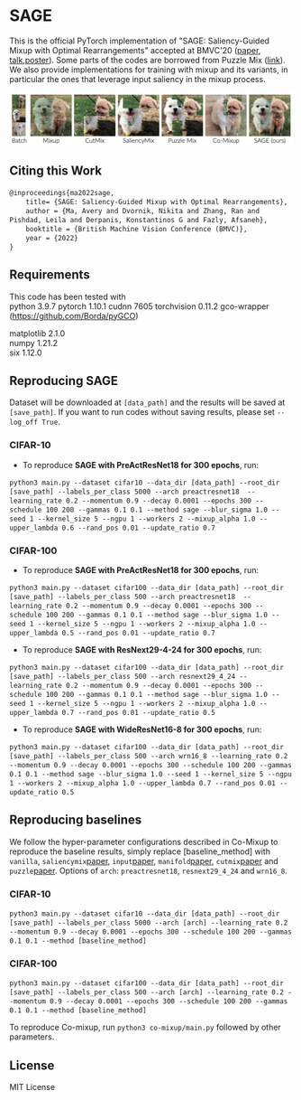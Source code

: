 # SAGE
This is the official PyTorch implementation of "SAGE: Saliency-Guided Mixup with Optimal Rearrangements" accepted at BMVC'20 ([paper](https://arxiv.org/abs/2211.00113), [talk](https://bmvc2022.mpi-inf.mpg.de/0484_video.mp4),[poster](https://bmvc2022.mpi-inf.mpg.de/0484_poster.pdf)). Some parts of the codes are borrowed from Puzzle Mix ([link](https://github.com/snu-mllab/PuzzleMix)).
We also provide implementations for training with mixup and its variants, in particular the ones that leverage input saliency in the mixup process.

![Comparing SAGE with other data augmentation methods](figures/comparison.png)

## Citing this Work 
```
@inproceedings{ma2022sage,
    title= {SAGE: Saliency-Guided Mixup with Optimal Rearrangements},
    author = {Ma, Avery and Dvornik, Nikita and Zhang, Ran and Pishdad, Leila and Derpanis, Konstantinos G and Fazly, Afsaneh},
    booktitle = {British Machine Vision Conference (BMVC)},
    year = {2022}
}
```

## Requirements
This code has been tested with  
python 3.9.7 
pytorch 1.10.1
cudnn 7605
torchvision 0.11.2 
gco-wrapper (https://github.com/Borda/pyGCO)

matplotlib 2.1.0  
numpy 1.21.2  
six 1.12.0  

## Reproducing SAGE
Dataset will be downloaded at ```[data_path]``` and the results will be saved at ```[save_path]```. If you want to run codes without saving results, please set ```--log_off True```.

### CIFAR-10
- To reproduce **SAGE with PreActResNet18 for 300 epochs**, run:
```
python3 main.py --dataset cifar10 --data_dir [data_path] --root_dir [save_path] --labels_per_class 5000 --arch preactresnet18  --learning_rate 0.2 --momentum 0.9 --decay 0.0001 --epochs 300 --schedule 100 200 --gammas 0.1 0.1 --method sage --blur_sigma 1.0 --seed 1 --kernel_size 5 --ngpu 1 --workers 2 --mixup_alpha 1.0 --upper_lambda 0.6 --rand_pos 0.01 --update_ratio 0.7
```
### CIFAR-100
- To reproduce **SAGE with PreActResNet18 for 300 epochs**, run:
```
python3 main.py --dataset cifar100 --data_dir [data_path] --root_dir [save_path] --labels_per_class 500 --arch preactresnet18  --learning_rate 0.2 --momentum 0.9 --decay 0.0001 --epochs 300 --schedule 100 200 --gammas 0.1 0.1 --method sage --blur_sigma 1.0 --seed 1 --kernel_size 5 --ngpu 1 --workers 2 --mixup_alpha 1.0 --upper_lambda 0.5 --rand_pos 0.01 --update_ratio 0.7
```
- To reproduce **SAGE with ResNext29-4-24 for 300 epochs**, run:
```
python3 main.py --dataset cifar100 --data_dir [data_path] --root_dir [save_path] --labels_per_class 500 --arch resnext29_4_24 --learning_rate 0.2 --momentum 0.9 --decay 0.0001 --epochs 300 --schedule 100 200 --gammas 0.1 0.1 --method sage --blur_sigma 1.0 --seed 1 --kernel_size 5 --ngpu 1 --workers 2 --mixup_alpha 1.0 --upper_lambda 0.7 --rand_pos 0.01 --update_ratio 0.5
```
- To reproduce **SAGE with WideResNet16-8 for 300 epochs**, run:
```
python3 main.py --dataset cifar100 --data_dir [data_path] --root_dir [save_path] --labels_per_class 500 --arch wrn16_8 --learning_rate 0.2 --momentum 0.9 --decay 0.0001 --epochs 300 --schedule 100 200 --gammas 0.1 0.1 --method sage --blur_sigma 1.0 --seed 1 --kernel_size 5 --ngpu 1 --workers 2 --mixup_alpha 1.0 --upper_lambda 0.7 --rand_pos 0.01 --update_ratio 0.5
```

## Reproducing baselines
We follow the hyper-parameter configurations described in Co-Mixup to reproduce the baseline results, simply replace [baseline_method] with ```vanilla```, ```saliencymix```[paper](https://arxiv.org/abs/2006.01791), ```input```[paper](https://arxiv.org/abs/1710.09412), ```manifold```[paper](https://arxiv.org/abs/1806.05236), ```cutmix```[paper](https://arxiv.org/abs/1905.04899) and ```puzzle```[paper](https://arxiv.org/abs/2009.06962).
Options of ```arch```: ```preactresnet18```, ```resnext29_4_24``` and ```wrn16_8```.

### CIFAR-10
```
python3 main.py --dataset cifar10 --data_dir [data_path] --root_dir [save_path] --labels_per_class 5000 --arch [arch] --learning_rate 0.2 --momentum 0.9 --decay 0.0001 --epochs 300 --schedule 100 200 --gammas 0.1 0.1 --method [baseline_method] 
```

### CIFAR-100
```
python3 main.py --dataset cifar100 --data_dir [data_path] --root_dir [save_path] --labels_per_class 500 --arch [arch] --learning_rate 0.2 --momentum 0.9 --decay 0.0001 --epochs 300 --schedule 100 200 --gammas 0.1 0.1 --method [baseline_method] 
```

To reproduce Co-mixup, run ```python3 co-mixup/main.py``` followed by other parameters.

## License
MIT License

